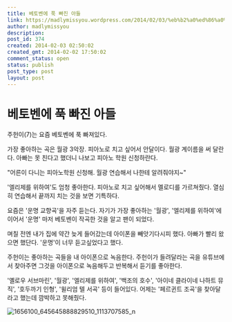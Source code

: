 ```yaml
---
title: 베토벤에 푹 빠진 아들
link: https://madlymissyou.wordpress.com/2014/02/03/%eb%b2%a0%ed%86%a0%eb%b2%a4%ec%97%90-%ed%91%b9-%eb%b9%a0%ec%a7%84-%ec%95%84%eb%93%a4/
author: madlymissyou
description: 
post_id: 374
created: 2014-02-03 02:50:02
created_gmt: 2014-02-02 17:50:02
comment_status: open
status: publish
post_type: post
layout: post
---
```


# 베토벤에 푹 빠진 아들

주헌이(7)는 요즘 베토벤에 푹 빠져있다.

가장 좋아하는 곡은 월광 3악장. 피아노로 치고 싶어서 안달이다. 월광 계이름을 써 달란다. 아빠는 못 친다고 했더니 나보고 피아노 학원 신청하란다.

"어른이 다니는 피아노학원 신청해. 월광 연습해서 나한테 알려줘야지~"

'엘리제를 위하여'도 엄청 좋아한다. 피아노로 치고 싶어해서 멜로디를 가르쳐줬다. 열심히 연습해서 끝까지 치는 것을 보면 기특하다.

요즘은 '운명 교향곡'을 자주 듣는다. 자기가 가장 좋아하는 '월광', '엘리제를 위하여'에 이어서 '운명' 마저 베토벤이 작곡한 것을 알고 팬이 되었다.

며칠 전엔 내가 집에 약간 늦게 들어갔는데 아이폰을 빼앗기다시피 했다. 아빠가 빨리 왔으면 했단다. '운명'이 너무 듣고싶었다고 했다.

주헌이는 좋아하는 곡들을 내 아이폰으로 녹음한다. 주헌이가 들려달라는 곡을 유튜브에서 찾아주면 그것을 아이폰으로 녹음해두고 반복해서 듣기를 좋아한다.

'옐로우 서브마린', '월광', '엘리제를 위하여', '백조의 호수', '아이네 클라이네 나하트 뮤직', '호두까기 인형', '윌리엄 텔 서곡' 등이 들어있다. 어제는 '페르귄트 조곡'을 찾아달라고 했는데 깜박하고 못해줬다.

![1656100_645645888829510_1113707585_n](http://madlymissyou.files.wordpress.com/2014/05/1656100_645645888829510_1113707585_n-e1400954246495.jpg)